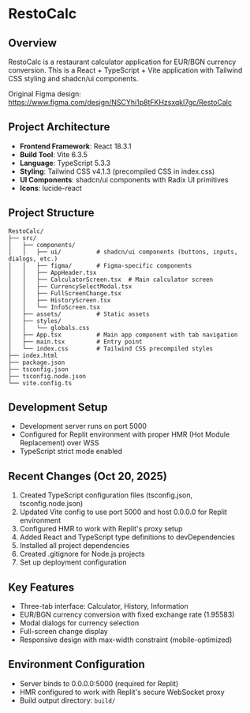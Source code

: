 # RestoCalc

## Overview
RestoCalc is a restaurant calculator application for EUR/BGN currency conversion. This is a React + TypeScript + Vite application with Tailwind CSS styling and shadcn/ui components.

Original Figma design: https://www.figma.com/design/NSCYhi1p8tFKHzsxqkl7gc/RestoCalc

## Project Architecture
- **Frontend Framework**: React 18.3.1
- **Build Tool**: Vite 6.3.5
- **Language**: TypeScript 5.3.3
- **Styling**: Tailwind CSS v4.1.3 (precompiled CSS in index.css)
- **UI Components**: shadcn/ui components with Radix UI primitives
- **Icons**: lucide-react

## Project Structure
```
RestoCalc/
├── src/
│   ├── components/
│   │   ├── ui/          # shadcn/ui components (buttons, inputs, dialogs, etc.)
│   │   ├── figma/       # Figma-specific components
│   │   ├── AppHeader.tsx
│   │   ├── CalculatorScreen.tsx  # Main calculator screen
│   │   ├── CurrencySelectModal.tsx
│   │   ├── FullScreenChange.tsx
│   │   ├── HistoryScreen.tsx
│   │   └── InfoScreen.tsx
│   ├── assets/          # Static assets
│   ├── styles/
│   │   └── globals.css
│   ├── App.tsx          # Main app component with tab navigation
│   ├── main.tsx         # Entry point
│   └── index.css        # Tailwind CSS precompiled styles
├── index.html
├── package.json
├── tsconfig.json
├── tsconfig.node.json
└── vite.config.ts
```

## Development Setup
- Development server runs on port 5000
- Configured for Replit environment with proper HMR (Hot Module Replacement) over WSS
- TypeScript strict mode enabled

## Recent Changes (Oct 20, 2025)
1. Created TypeScript configuration files (tsconfig.json, tsconfig.node.json)
2. Updated Vite config to use port 5000 and host 0.0.0.0 for Replit environment
3. Configured HMR to work with Replit's proxy setup
4. Added React and TypeScript type definitions to devDependencies
5. Installed all project dependencies
6. Created .gitignore for Node.js projects
7. Set up deployment configuration

## Key Features
- Three-tab interface: Calculator, History, Information
- EUR/BGN currency conversion with fixed exchange rate (1.95583)
- Modal dialogs for currency selection
- Full-screen change display
- Responsive design with max-width constraint (mobile-optimized)

## Environment Configuration
- Server binds to 0.0.0.0:5000 (required for Replit)
- HMR configured to work with Replit's secure WebSocket proxy
- Build output directory: `build/`
